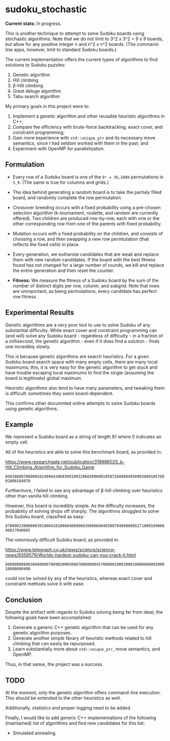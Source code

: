 # sudoku_stochastic

**Current stats:** In progress.

This is another technique to attempt to solve Sudoku boards using stochastic algorithms. Note that we do not limit to 3^2 x 3^2 = 9 x 9 boards, but allow for any positive integer n and n^2 x n^2 boards. (The command-line apps, however, limit to standard Sudoku boards.)

The current implementation offers the current types of algorithms to find solutions to Sudoku puzzles:
1. Genetic algorithm
2. Hill climbing
3. β-Hill climbing
4. Great deluge algorithm
5. Tabu search algorithm

My primary goals in this project were to:

1. Implement a genetic algorithm and other reusable heuristic algorithms in C++;
2. Compare the efficiency with brute-force backtracking, exact cover, and constraint programming;
3. Gain more experience with `std::unique_ptr` and its necessary move semantics, since I had seldom worked with them in the past; and
4. Experiment with OpenMP for parallelization.

## Formulation ##

- Every row of a Sudoku board is one of the `9! = 36,2880` permutations in `S_9`. (The same is true for columns and grids.)

- The idea behind generating a random board is to take the partialy filled board, and randomly complete the row permutation.

- Crossover breeding occurs with a fixed probability using a pre-chosen selection algorithm (k-tournament, roulette, and random are currently offered). Two children are produced row-by-row, each with one or the other corresponding row from one of the parents with fixed probability.

- Mutation occurs with a fixed probability on the children, and consists of choosing a row, and then swapping a new row permtutation (that reflects the fixed cells) in place.

- Every generation, we euthanize candidates that are weak and replace them with new random candidates. If the board with the best fitness found has not changed for a large number of rounds, we kill and replace the entire generation and then reset the counter.

- **Fitness:** We measure the fitness of a Sudoku board by the sum of the number of distinct digits per row, column, and subgrid. Note that rows are unimportant, as being permutations, every candidate has perfect row fitness.

## Experimental Results ##

Genetic algorithms are a very poor tool to use to solve Sudoku of any substantial difficulty. While exact cover and constraint programming can (and will) solve any Sudoku board - regardless of difficulty - in a fraction of a millisecond, the genetic algorithm - even if it does find a solution - finds one incredibly slowly.

This is because genetic algorithms are search heuristics. For a given Sudoku board search space with many empty cells, there are many local maximums; this, it is very easy for the genetic algorithm to get stuck and have trouble escaping local maximums to find the single (assuming the board is legitimate) global maximum.

Heuristic algorithms also tend to have many parameters, and tweaking them is difficult: sometimes they seem board-dependent.

This confirms other documnted online attempts to solve Sudoku boards using genetic algorithms.

## Example ##

We represent a Sudoku board as a string of length 81 where 0 indicates an empty cell.

All of the heuristics are able to solve this benchmark board, as provided in:

https://www.researchgate.net/publication/319886025_b-Hill_Climbing_Algorithm_for_Sudoku_Game

`050306007000085024098420603901003206030000010507260908405090380010570002800104070`

Furthermore, I failed to see any advantage of β-hill climbing over heuristics other than vanilla hill climbing.

However, this board is incredibly simple. As the difficulty increases, the probability of solving drops off sharply. The algorithms struggled to solve this Sudoku board, classified as easy:

`870090230000003010004281000040809603090060040308704090000527100010900000027040085`

The notoriously difficult Sudoku board, as provided in:

https://www.telegraph.co.uk/news/science/science-news/9359579/Worlds-hardest-sudoku-can-you-crack-it.html

`800000000003600000070090200050007000000045700000100030001000068008500010090000400`

could not be solved by any of the heuristics, whereas exact cover and constraint methods solve it with ease.


## Conclusion ##

Despite the artifact with regards to Sudoku solving being far from ideal, the following goals have been accomplished:

1. Generate a generic C++ genetic algorithm that can be used for any genetic algorithm purposes.
2. Generate another simple library of heuristic methods related to hill climbing that can easily be repurposed.
3. Learn substantially more about `std::unique_ptr`, move semantics, and OpenMP.

Thus, in that sense, the project was a success.

## TODO ##

At the moment, only the genetic algorithm offers command-line execution. This should be extended to the other heuristics as well.

Additionally, statistics and proper logging need to be added.

Finally, I would like to add generic C++ implementations of the following (maintained) list of algorithms and find new candidates for this list:

* Simulated annealing.
